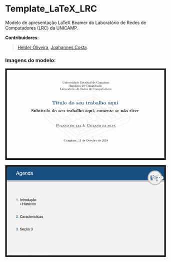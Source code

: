 # Template_LaTeX_LRC
Modelo de apresentação LaTeX Beamer do Laboratório de Redes de Computadores (LRC) da UNICAMP.

**Contribuidores**:

> [Helder Oliveira](http://www.lrc.ic.unicamp.br/~helder "Helder's Homepage"),
> [Joahannes Costa](http://www.lrc.ic.unicamp.br/~joahannes "Joahannes' Homepage").

### Imagens do modelo: ###

<p align="center">
	<img src="https://github.com/joahannes/Template_LaTeX_LRC/blob/master/images/template1.png" border="5" width="800"/>
</p>

<p align="center">
	<img src="https://github.com/joahannes/Template_LaTeX_LRC/blob/master/images/template2.png" border="5" width="800"/>
</p>
